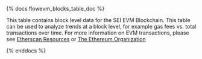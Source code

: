 {% docs flowevm_blocks_table_doc %}

This table contains block level data for the SEI EVM Blockchain. This table can be used to analyze trends at a block level, for example gas fees vs. total transactions over time. For more information on EVM transactions, please see [Etherscan Resources](https://etherscan.io/directory/Learning_Resources/Ethereum) or [The Ethereum Organization](https://ethereum.org/en/developers/docs/blocks/)

{% enddocs %}